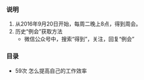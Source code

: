 ### 说明 ###
1. 从2016年9月20日开始，每周二晚上8点，得到周会。
2. 历史“例会”获取方法
	- 微信公众号中，搜索“得到”，关注，回复“例会”

### 目录 ###
- 59次 怎么提高自己的工作效率
	

